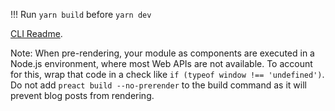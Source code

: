 !!! Run ```yarn build``` before ```yarn dev```

[CLI Readme](https://github.com/developit/preact-cli/blob/master/README.md).

Note: When pre-rendering, your module as components are executed in a Node.js environment, where most Web APIs are not available. To account for this, wrap that code in a check like `if (typeof window !== 'undefined')`. 
Do not add `preact build --no-prerender` to the build command as it will prevent blog posts from rendering.

